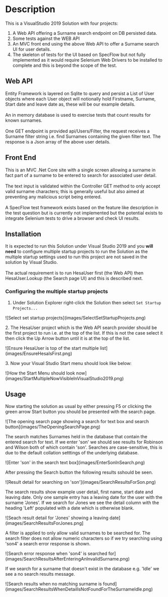 # Description
This is a VisualStudio 2019 Solution with four projects:
1. A Web API offering a Surname search endpoint on DB persisted data.
2. Some tests against the WEB API
3. An MVC front end using the above Web API to offer a Surname search UI for user details.
4. The skeleton of tests for the UI based on SpecFlow but not fully implemented as it would require Selenium Web Drivers to be installed to complete and this is beyond the scope of the test.

## Web API
Entity Framework is layered on Sqlite to query and persist a List of User objects where each User object will notionally hold Firstname, Surname, Start date and leave date as, these will be our example details.<br><br>
An in memory database is used to exercise tests that count results for known surnames.<br><br>
One GET endpoint is provided api/Users/Filter, the request receives a Surname filter string i.e. find Surnames containing the given filter text. The response is a Json array of the above user details.

## Front End
This is an MVC .Net Core site with a single screen allowing a surname in fact part of a surname to be entered to search for associated user detail.<br><br>
The text input is validated within the Controller GET method to only accept valid surname characters; this is generally useful but also aimed at preventing any malicious script being entered.<br><br>
A SpecFlow test framework exists based on the feature like description in the test question but is currently not implemented but the potential exists to integrate Selenium tests to drive a browser and check UI results.

## Installation
It is expected to run this Solution under Visual Studio 2019 and you **will need** to configure multiple startup projects to run the Solution as the multiple startup settings used to run this project are not saved in the solution by Visual Studio.<br><br>
The actual requirement is to run HesaUser first (the Web API) then HesaUser.Lookup (the Search page UI) and this is described next.
### Configuring the multiple startup projects
1. Under Solution Explorer right-click the Solution then select `Set Startup Projects...`
<p>![Select set startup projects](images/SelectSetStartupProjects.png)</p>
2. The HesaUser project which is the Web API search provider should be the first project to run i.e. at the top of the list. If this is not the case select it then click the Up Arrow button until it is at the top of the list.
<p>![Ensure HesaUser is top of the start multiple list](images/EnsureHesaIsFirst.png)</p>
3. Now your Visual Studio Start menu should look like below:
<p>![How the Start Menu should look now](images/StartMultipleNowVisibleInVisualStudio2019.png)</p>

## Usage
Now starting the solution as usual by either pressing F5 or clicking the green arrow Start button you should be presented with the search page.
<p>![The opening search page showing a search for text box and search button](images/TheOpeningSearchPage.png)</p>
The search matches Surnames held in the database that contain the entered search for text. If we enter 'son' we should see results for Robinson and Wilson both of which contain 'son'. Searches are case-sensitive, this is due to the default collation setttings of the underlying database.
<p>![Enter 'son' in the search text box](images/EnterSonInSearch.png)</p>
After pressing the Search button the following results sshould be seen.
<p>![Result detail for searching on 'son'](images/SearchResultsForSon.png)</p>
The search results show example user detail, first name, start date and leaving date. Only one sample entry has a leaving date for the user with the surname 'Jones'. If we search for Jones we see the detail column with the heading 'Left' populated with a date which is otherwise blank.
<p>![Seach result detail for 'Jones' showing a leaving date](images/SearchResultsForJones.png]</p>
A filter is applied to only allow valid surnames to be searched for. The search filter does not allow numeric characters so if we try searching using 'son4' a search error response is shown.
<p>![Search error response when 'son4' is searched for](images/SearchResultsAfterEnteringAnInvalidSurname.png)</p>
If we search for a surname that doesn't exist in the database e.g. 'Idle' we see a no search results message.
<p>![Search results when no matching surname is found](images/SearchResultsWhenDetailIsNotFoundForTheSurnameIdle.png)</p>
